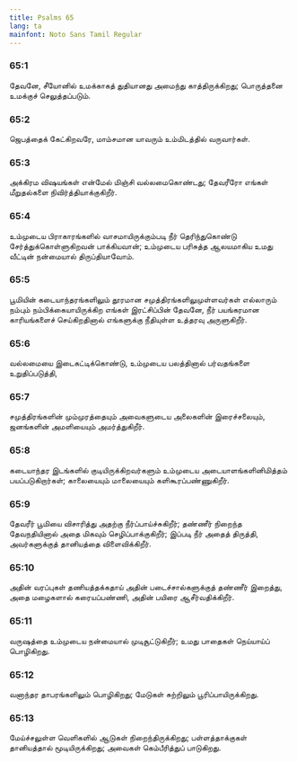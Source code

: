 ```yaml
---
title: Psalms 65
lang: ta
mainfont: Noto Sans Tamil Regular
---
```


###  65:1

தேவனே, சீயோனில் உமக்காகத் துதியானது அமைந்து காத்திருக்கிறது; பொருத்தனை உமக்குச் செலுத்தப்படும்.

###  65:2

ஜெபத்தைக் கேட்கிறவரே, மாம்சமான யாவரும் உம்மிடத்தில் வருவார்கள்.

###  65:3

அக்கிரம விஷயங்கள் என்மேல் மிஞ்சி வல்லமைகொண்டது; தேவரீரோ எங்கள் மீறுதல்களை நிவிர்த்தியாக்குகிறீர்.

###  65:4

உம்முடைய பிராகாரங்களில் வாசமாயிருக்கும்படி நீர் தெரிந்துகொண்டு சேர்த்துக்கொள்ளுகிறவன் பாக்கியவான்; உம்முடைய பரிசுத்த ஆலயமாகிய உமது வீட்டின் நன்மையால் திருப்தியாவோம்.

###  65:5

பூமியின் கடையாந்தரங்களிலும் தூரமான சமுத்திரங்களிலுமுள்ளவர்கள் எல்லாரும் நம்பும் நம்பிக்கையாயிருக்கிற எங்கள் இரட்சிப்பின் தேவனே, நீர் பயங்கரமான காரியங்களைச் செய்கிறதினால் எங்களுக்கு நீதியுள்ள உத்தரவு அருளுகிறீர்.

###  65:6

வல்லமையை இடைகட்டிக்கொண்டு, உம்முடைய பலத்தினால் பர்வதங்களை உறுதிப்படுத்தி,

###  65:7

சமுத்திரங்களின் மும்முரத்தையும் அவைகளுடைய அலைகளின் இரைச்சலையும், ஜனங்களின் அமளியையும் அமர்த்துகிறீர்.

###  65:8

கடையாந்தர இடங்களில் குடியிருக்கிறவர்களும் உம்முடைய அடையாளங்களினிமித்தம் பயப்படுகிறார்கள்; காலையையும் மாலையையும் களிகூரப்பண்ணுகிறீர்.

###  65:9

தேவரீர் பூமியை விசாரித்து அதற்கு நீர்ப்பாய்ச்சுகிறீர்; தண்ணீர் நிறைந்த தேவநதியினால் அதை மிகவும் செழிப்பாக்குகிறீர்; இப்படி நீர் அதைத் திருத்தி, அவர்களுக்குத் தானியத்தை விளைவிக்கிறீர்.

###  65:10

அதின் வரப்புகள் தணியத்தக்கதாய் அதின் படைச்சால்களுக்குத் தண்ணீர் இறைத்து, அதை மழைகளால் கரையப்பண்ணி, அதின் பயிரை ஆசீர்வதிக்கிறீர்.

###  65:11

வருஷத்தை உம்முடைய நன்மையால் முடிசூட்டுகிறீர்; உமது பாதைகள் நெய்யாய்ப் பொழிகிறது.

###  65:12

வனாந்தர தாபரங்களிலும் பொழிகிறது; மேடுகள் சுற்றிலும் பூரிப்பாயிருக்கிறது.

###  65:13

மேய்ச்சலுள்ள வெளிகளில் ஆடுகள் நிறைந்திருக்கிறது; பள்ளத்தாக்குகள் தானியத்தால் மூடியிருக்கிறது; அவைகள் கெம்பீரித்துப் பாடுகிறது.


